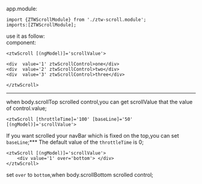 

app.module:

	import {ZTWScrollModule} from './ztw-scroll.module';
	imports:[ZTWScrollModule];

use it as follow:	
component:

`<ztwScroll [(ngModel)]='scrollValue'>`

	<div  value='1' ztwScrollControl>one</div>
	<div  value='2' ztwScrollControl>two</div>	
	<div  value='3' ztwScrollControl>three</div>
	
`</ztwScroll>`
***
when body.scrollTop scrolled control,you can get scrollValue that the value of control.value;


	<ztwScroll [throttleTime]='100' [baseLine]='50' [(ngModel)]='scrollValue'>
If you want scrolled your navBar which is fixed on the top,you can set `baseLine`;***
The  default value of the `throttleTime`  is 0;

	<ztwScroll [(ngModel)]='scrollValue'>
		<div value='1' over='bottom'> </div>
	</ztwScroll>
set `over` to `bottom`,when body.scrollBottom scrolled control;
